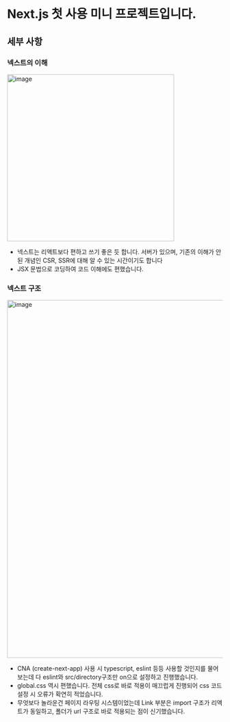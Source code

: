# Next.js 첫 사용 미니 프로젝트입니다.

## 세부 사항

### 넥스트의 이해

<img width="390" alt="image" src="https://github.com/sangjun1126/Next_Basic/assets/142310079/a3a95d6d-9091-4bfd-95fc-ff42fbf91e2b">


* 넥스트는 리액트보다 편하고 쓰기 좋은 듯 합니다. 서버가 있으며, 기존의 이해가 안된 개념인 CSR, SSR에 대해 알 수 있는 시간이기도 합니다
* JSX 문법으로 코딩하여 코드 이해에도 편했습니다.

### 넥스트 구조

<img width="836" alt="image" src="https://github.com/sangjun1126/Next_Basic/assets/142310079/9e7b4126-1124-43ef-90e6-5482604a01a5">


* CNA (create-next-app) 사용 시 typescript, eslint 등등 사용할 것인지를 물어보는데 다 eslint와 src/directory구조만 on으로 설정하고 진행했습니다.
* global.css 역시 편했습니다. 전체 css로 바로 적용이 매끄럽게 진행되어 css 코드 설정 시 오류가 확연히 적었습니다.
* 무엇보다 놀라운건 페이지 라우팅 시스템이었는데 Link 부분은 import 구조가 리액트가 동일하고, 폴더가 url 구조로 바로 적용되는 점이 신기했습니다.

